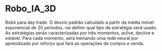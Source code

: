# Robo_IA_3D
Robô para day trade. O desvio padrão calculado a partir da média móvel exponencial de 20 períodos,
vai definir qual tipo de estratégia será usado. As estratégias serão caracterizadas por três momentos, aclive, declive e estável.
Para cada momento, será treinando uma rede neural por aprendizado por reforço que fará as operações de compra e venda.
